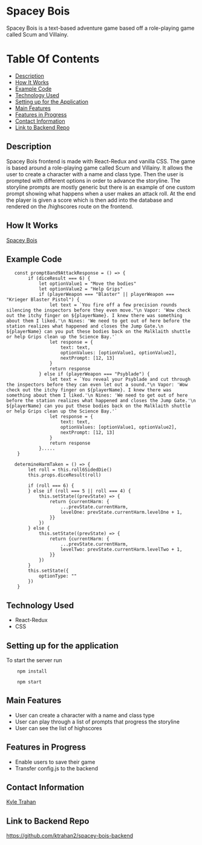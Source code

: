 # Spacey Bois

Spacey Bois is a text-based adventure game based off a role-playing game called Scum and Villainy.  

# Table Of Contents 
- [Description](https://github.com/ktrahan2/spacey-bois-frontend/blob/main/README.md#description)
- [How It Works](https://github.com/ktrahan2/spacey-bois-frontend/blob/main/README.md#how-it-works)
- [Example Code](https://github.com/ktrahan2/spacey-bois-frontend/blob/main/README.md#example-code)
- [Technology Used](https://github.com/ktrahan2/spacey-bois-frontend/blob/main/README.md#technology-used)
- [Setting up for the Application](https://github.com/ktrahan2/spacey-bois-frontend/blob/main/README.md#setting-up-for-the-application)
- [Main Features](https://github.com/ktrahan2/spacey-bois-frontend/blob/main/README.md#main-features)
- [Features in Progress](https://github.com/ktrahan2/spacey-bois-frontend/blob/main/README.md#features-in-progress)
- [Contact Information](https://github.com/ktrahan2/spacey-bois-frontend/blob/main/README.md#contact-information)
- [Link to Backend Repo](https://github.com/ktrahan2/spacey-bois-frontend/blob/main/README.md#link-to-backend-repo)

## Description

Spacey Bois frontend is made with React-Redux and vanilla CSS. The game is based around a role-playing game called Scum and Villainy. It allows the user to create a character with a name and class type. Then the user is prompted with different options in order to advance the storyline. The storyline prompts are mostly generic but there is an example of one custom prompt showing what happens when a user makes an attack roll. At the end the player is given a score which is then add into the database and rendered on the /highscores route on the frontend. 

## How It Works

[Spacey Bois](https://youtu.be/mLFRHayBuT4)

## Example Code 
```
   const prompt8and9AttackResponse = () => {
        if (diceResult === 6) {
            let optionValue1 = "Move the bodies"
            let optionValue2 = "Help Grips"
            if (playerWeapon === "Blaster" || playerWeapon === "Krieger Blaster Pistol") {
                let text = `You fire off a few precision rounds silencing the inspectors before they even move."\n Vapor: 'Wow check out the itchy finger on ${playerName}. I knew there was something about them I liked.'\n Nines: 'We need to get out of here before the station realizes what happened and closes the Jump Gate.\n ${playerName} can you put these bodies back on the Malklaith shuttle or help Grips clean up the Science Bay.'`
                let response = {
                    text: text,
                    optionValues: [optionValue1, optionValue2],
                    nextPrompt: [12, 13]
                }
                return response
            } else if (playerWeapon === "Psyblade") {
                let text = `You reveal your Psyblade and cut through the inspectors before they can even let out a sound."\n Vapor: 'Wow check out the itchy finger on ${playerName}. I knew there was something about them I liked.'\n Nines: 'We need to get out of here before the station realizes what happened and closes the Jump Gate.'\n ${playerName} can you put these bodies back on the Malklaith shuttle or help Grips clean up the Science Bay.'`
                let response = {
                    text: text,
                    optionValues: [optionValue1, optionValue2],
                    nextPrompt: [12, 13]
                }
                return response
            }.....
    }    
```
   
```
   determineHarmTaken = () => {
        let roll = this.roll6SidedDie()
        this.props.diceResult(roll)

        if (roll === 6) {
        } else if (roll === 5 || roll === 4) {
            this.setState((prevState) => {
                return {currentHarm: {
                    ...prevState.currentHarm,  
                    levelOne: prevState.currentHarm.levelOne + 1, 
                }}
            })
        } else {
            this.setState((prevState) => {
                return {currentHarm: {
                    ...prevState.currentHarm,  
                    levelTwo: prevState.currentHarm.levelTwo + 1, 
                }}
            })
        }
        this.setState({
            optionType: ""
        })
    }
```

## Technology Used

- React-Redux
- CSS


## Setting up for the application

To start the server run

```
    npm install
```

``` 
    npm start 
```

## Main Features

- User can create a character with a name and class type
- User can play through a list of prompts that progress the storyline
- User can see the list of highscores

## Features in Progress

- Enable users to save their game 
- Transfer config.js to the backend

## Contact Information

[Kyle Trahan](https://www.linkedin.com/in/kyle-trahan-8384678b/)

## Link to Backend Repo

https://github.com/ktrahan2/spacey-bois-backend

